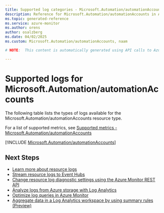 ```yaml
---
title: Supported log categories - Microsoft.Automation/automationAccounts
description: Reference for Microsoft.Automation/automationAccounts in Azure Monitor Logs.
ms.topic: generated-reference
ms.service: azure-monitor
ms.author: orens
author: osalzberg
ms.date: 04/02/2025
ms.custom: Microsoft.Automation/automationAccounts, naam

# NOTE:  This content is automatically generated using API calls to Azure. Any edits made on these files will be overwritten in the next run of the script. 

---
```





# Supported logs for Microsoft.Automation/automationAccounts  
The following table lists the types of logs available for the Microsoft.Automation/automationAccounts resource type.
  
  
  
For a list of supported metrics, see [Supported metrics - Microsoft.Automation/automationAccounts](../supported-metrics/microsoft-automation-automationaccounts-metrics.md)  
  

  
[!INCLUDE [Microsoft.Automation/automationAccounts](~/reusable-content/ce-skilling/azure/includes/azure-monitor/reference/logs/microsoft-automation-automationaccounts-logs-include.md)]  
  

## Next Steps

* [Learn more about resource logs](/azure/azure-monitor/essentials/platform-logs-overview)
* [Stream resource logs to Event Hubs](/azure/azure-monitor/essentials/resource-logs#send-to-azure-event-hubs)
* [Change resource log diagnostic settings using the Azure Monitor REST API](/rest/api/monitor/diagnosticsettings)
* [Analyze logs from Azure storage with Log Analytics](/azure/azure-monitor/essentials/resource-logs#send-to-log-analytics-workspace)
* [Optimize log queries in Azure Monitor](/azure/azure-monitor/logs/query-optimization)
* [Aggregate data in a Log Analytics workspace by using summary rules (Preview)](/azure/azure-monitor/logs/summary-rules)